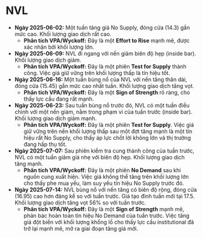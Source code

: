 # NVL

- **Ngày 2025-06-02:** Một tuần tăng giá No Supply, đóng cửa (14.3) gần mức cao. Khối lượng giao dịch rất cao.
    - **Phân tích VPA/Wyckoff:** Đây là một **Effort to Rise** mạnh mẽ, được xác nhận bởi khối lượng lớn.
- **Ngày 2025-06-09:** NVL đi ngang với nến giảm biên độ hẹp (inside bar). Khối lượng giao dịch giảm.
    - **Phân tích VPA/Wyckoff:** Đây là một phiên **Test for Supply** thành công. Việc giá giữ vững trên khối lượng thấp là tín hiệu tốt.
- **Ngày 2025-06-16:** Một tuần bùng nổ của NVL với nến tăng thân dài, đóng cửa (15.45) gần mức cao nhất tuần. Khối lượng giao dịch tăng vọt.
    - **Phân tích VPA/Wyckoff:** Đây là một **Sign of Strength** rõ ràng, cho thấy lực cầu đang rất mạnh.
- **Ngày 2025-06-23:** Sau tuần bùng nổ trước đó, NVL có một tuần điều chỉnh với một nến giảm, nằm trong phạm vi của tuần trước (inside bar). Khối lượng giao dịch giảm mạnh.
    - **Phân tích VPA/Wyckoff:** Đây là một phiên **Test for Supply**. Việc giá giữ vững trên nền khối lượng thấp sau một đợt tăng mạnh là một tín hiệu rất No Supply, cho thấy áp lực chốt lời không lớn và thị trường đang hấp thụ tốt.
- **Ngày 2025-07-07:** Sau phiên kiểm tra cung thành công của tuần trước, NVL có một tuần giảm giá nhẹ với biên độ hẹp. Khối lượng giao dịch tăng mạnh.
    - **Phân tích VPA/Wyckoff:** Đây là một phiên **No Demand** sau khi nguồn cung xuất hiện. Việc giá không thể tăng trên khối lượng lớn cho thấy phe mua yếu, làm suy yếu tín hiệu No Supply trước đó.
- **Ngày 2025-07-14:** NVL bùng nổ với nến tăng có biên độ rộng, đóng cửa (16.95) cao hơn đáng kể so với tuần trước. Giá tạo đỉnh tuần mới tại 17.5. Khối lượng giao dịch tăng vọt 56% so với tuần trước.
    - **Phân tích VPA/Wyckoff:** Đây là một **Sign of Strength** mạnh mẽ, phản bác hoàn toàn tín hiệu No Demand của tuần trước. Việc tăng giá đột biến với khối lượng khổng lồ cho thấy lực cầu institutional đã trở lại mạnh mẽ, mở ra giai đoạn tăng giá mới.


